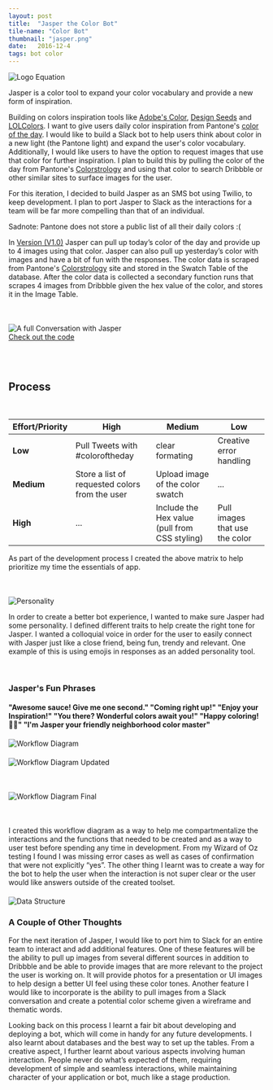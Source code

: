 ```yaml
---
layout: post
title:  "Jasper the Color Bot"
tile-name: "Color Bot"
thumbnail: "jasper.png"
date:   2016-12-4
tags: bot color
---
```


<div class="image-container"><img src="../img/colorBot/intro.svg" alt="Logo Equation" class="image-center"/></div>

Jasper is a color tool to expand your color vocabulary and provide a new form of inspiration.

Building on colors inspiration tools like [Adobe's Color](http://color.adobe.com), [Design Seeds](https://www.design-seeds.com/blog/) and [LOLColors](http://www.lolcolors.com). I want to give users daily color inspiration from Pantone's [color of the day](https://www.pantone.com/colorstrology). I would like to build a Slack bot to help users think about color in a new light (the Pantone light) and expand the user's color vocabulary. Additionally, I would like users to have the option to request images that use that color for further inspiration. I plan to build this by pulling the color of the day from Pantone's [Colorstrology](https://www.pantone.com/colorstrology) and using that color to search Dribbble or other similar sites to surface images for the user.

For this iteration, I decided to build Jasper as an SMS bot using Twilio, to keep development. I plan to port Jasper to Slack as the interactions for a team will be far more compelling than that of an individual.

Sadnote: Pantone does not store a public list of all their daily colors :(

In [Version (V1.0)](https://github.com/naher94/jasper/releases/tag/V1.0) Jasper can pull up today’s color of the day and provide up to 4 images using that color. Jasper can also pull up yesterday’s color with images and have a bit of fun with the responses. The color data is scraped from Pantone's [Colorstrology](https://www.pantone.com/colorstrology) site and stored in the Swatch Table of the database. After the color data is collected a secondary function runs that scrapes 4 images from Dribbble given the hex value of the color, and stores it in the Image Table.


<div class="image-container" style="margin-top:50px;"><img src="../img/colorBot/conversation.png" alt="A full Conversation with Jasper"/></div>

<div>
<a target="_blank" href="https://github.com/naher94/jasper">
    <div class="colorBotButton contentButton"> Check out the code
    </div>
</a>
</div>

<br><br>

## Process

<br>

| Effort/Priority | High   | Medium    | Low |
| --------------- | ------ | -------   | --- |
| **Low**         | Pull Tweets with #coloroftheday | clear formating | Creative error handling |
| **Medium**      | Store a list of requested colors from the user   |   Upload image of the color swatch | ... |
| **High**        | ...  | Include the Hex value (pull from CSS styling) | Pull images that use the color |

As part of the development process I created the above matrix to help prioritize my time the essentials of app.

<div class="image-container" style="margin-top:50px;"><img src="../img/colorBot/personality.svg" alt="Personality"/></div>

In order to create a better bot experience, I wanted to make sure Jasper had some personality. I defined different traits to help create the right tone for Jasper. I wanted a colloquial voice in order for the user to easily connect with Jasper just like a close friend, being fun, trendy and relevant. One example of this is using emojis in responses as an added personality tool.

<br>

### Jasper's Fun Phrases

#### "Awesome sauce! Give me one second." "Coming right up!" "Enjoy your Inspiration!" "You there? Wonderful colors await you!" "Happy coloring! 🎨🎉" "I'm Jasper your friendly neighborhood color master"

<div class="small-12 medium-6 large-6 columns image-container" style="margin-top:20px;"><img src="../img/colorBot/workflowDiagram.png" alt="Workflow Diagram"/></div>  

<div class="small-12 medium-6 large-6 columns image-container" style="margin-top:20px; margin-bottom:50px;"><img src="../img/colorBot/workflowDiagramUpdated.png" alt="Workflow Diagram Updated"/></div>

<div class="image-container" style="margin-top:20px; margin-bottom:50px;"><img src="../img/colorBot/workflowDiagramFinal.png" alt="Workflow Diagram Final"/></div>


I created this workflow diagram as a way to help me compartmentalize the interactions and the functions that needed to be created and as a way to user test before spending any time in development. From my Wizard of Oz testing I found I was missing error cases as well as cases of confirmation that were not explicitly “yes”. The other thing I learnt was to create a way for the bot to help the user when the interaction is not super clear or the user would like answers outside of the created toolset.

<div class="image-container" style="margin-top:20px;"><img src="../img/colorBot/dataStructure.png" alt="Data Structure"/></div>

### A Couple of Other Thoughts

For the next iteration of Jasper, I would like to port him to Slack for an entire team to interact and add additional features. One of these features will be the ability to pull up images from several different sources in addition to Dribbble and be able to provide images that are more relevant to the project the user is working on. It will provide photos for a presentation or UI images to help design a better UI feel using these color tones. Another feature I would like to incorporate is the ability to pull images from a Slack conversation and create a potential color scheme given a wireframe and thematic words.

Looking back on this process I learnt a fair bit about developing and deploying a bot, which will come in handy for any future developments. I also learnt about databases and the best way to set up the tables. From a creative aspect, I further learnt about various aspects involving human interaction.  People never do what’s expected of them, requiring development of simple and seamless interactions, while maintaining character of your application or bot, much like a stage production.

